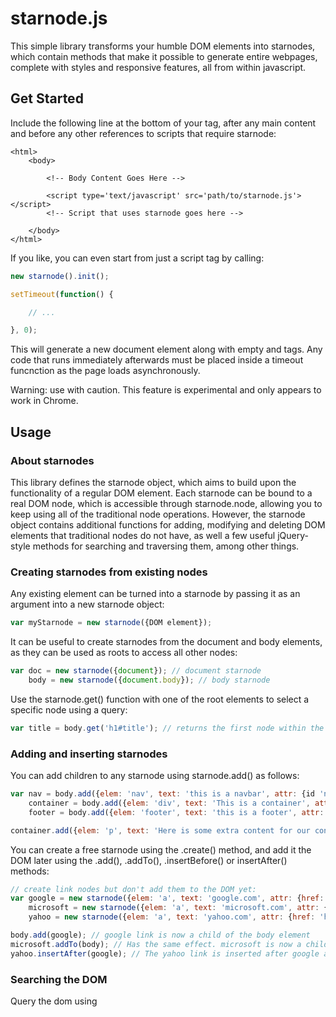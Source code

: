 # starnode.js

This simple library transforms your humble DOM elements into starnodes, which contain methods that make it possible to generate entire webpages, complete with styles and responsive features, all from within javascript.

## Get Started

Include the following line at the bottom of your <body> tag, after any main content and before any other references to scripts that require starnode:

```
<html>
	<body>

		<!-- Body Content Goes Here -->

		<script type='text/javascript' src='path/to/starnode.js'></script>
		<!-- Script that uses starnode goes here -->

	</body>
</html>
```

If you like, you can even start from just a script tag by calling:

```javascript
new starnode().init();

setTimeout(function() {

	// ...

}, 0);
```

This will generate a new document element along with empty <head> and <body> tags. Any code that runs immediately afterwards must be placed inside a timeout funcnction as the page loads asynchronously.

Warning: use with caution. This feature is experimental and only appears to work in Chrome.

## Usage

### About starnodes

This library defines the starnode object, which aims to build upon the functionality of a regular DOM element. Each starnode can be bound to a real DOM node, which is accessible through starnode.node, allowing you to keep using all of the traditional node operations. However, the starnode object contains additional functions for adding, modifying and deleting DOM elements that traditional nodes do not have, as well a few useful jQuery-style methods for searching and traversing them, among other things.

### Creating starnodes from existing nodes

Any existing element can be turned into a starnode by passing it as an argument into a new starnode object:

```javascript
var myStarnode = new starnode({DOM element});
```

It can be useful to create starnodes from the document and body elements, as they can be used as roots to access all other nodes:

```javascript
var doc = new starnode({document}); // document starnode
	body = new starnode({document.body}); // body starnode
```

Use the starnode.get() function with one of the root elements to select a specific node using a query:

```javascript
var title = body.get('h1#title'); // returns the first node within the body element that matches h1#title, as a starnode.
```

### Adding and inserting starnodes

You can add children to any starnode using starnode.add() as follows:

```javascript
var nav = body.add({elem: 'nav', text: 'this is a navbar', attr: {id 'navbar'}}); // returns a starnode object
	container = body.add({elem: 'div', text: 'This is a container', attr: {class: 'container'}});
	footer = body.add({elem: 'footer', text: 'this is a footer', attr: {id: 'footer'}});

container.add({elem: 'p', text: 'Here is some extra content for our container.'});
```

You can create a free starnode using the .create() method, and add it the DOM later using the .add(), .addTo(), .insertBefore() or insertAfter() methods:

```javascript
// create link nodes but don't add them to the DOM yet:
var google = new starnode({elem: 'a', text: 'google.com', attr: {href: 'http://www.google.com'}});
	microsoft = new starnode({elem: 'a', text: 'microsoft.com', attr: {href: 'http://www.microsoft.com'}});
	yahoo = new starnode({elem: 'a', text: 'yahoo.com', attr: {href: 'http://www.yahoo.com'}});

body.add(google); // google link is now a child of the body element
microsoft.addTo(body); // Has the same effect. microsoft is now a child of the body node
yahoo.insertAfter(google); // The yahoo link is inserted after google and before microsoft
```

### Searching the DOM

Query the dom using 

